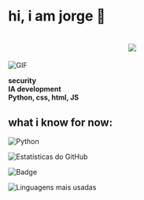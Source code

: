 # hi, i am jorge 👋  
<h1 align="center">
  <a href="https://github.com/jorji1">
    <img src="https://readme-typing-svg.herokuapp.com?font=Fira+Code&pause=1000&color=00FF00&center=true&vCenter=true&width=435&lines=Bem+vindo+ao+meu+perfil;Infosec">
  </a>
</h1>


![GIF](https://i.gifer.com/53FX.gif)  

**security**  
**IA development**  
**Python, css, html, JS**  

## what i know for now:
![Python](https://img.shields.io/badge/Python-3776AB?style=for-the-badge&logo=python&logoColor=white)

![Estatísticas do GitHub](https://github-readme-stats.vercel.app/api?username=jorji1&show_icons=true&theme=dark&animate=true)

![Badge](https://img.shields.io/badge/Dynamic-Animated-brightgreen?style=for-the-badge&logo=github&logoColor=white)

![Linguagens mais usadas](https://github-readme-stats.vercel.app/api/top-langs/?username=jorji1&layout=compact&theme=dark&animate=true)



